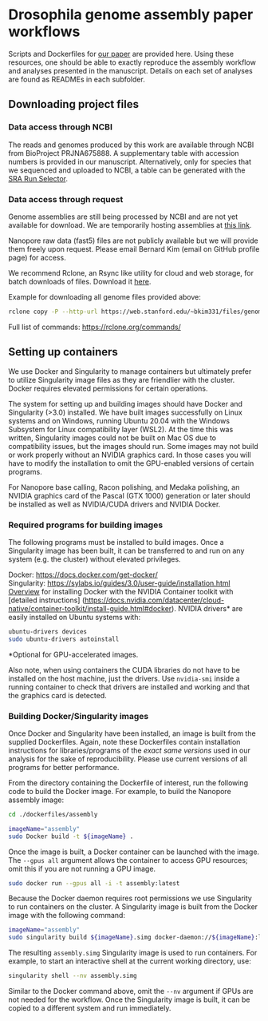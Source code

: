 # Drosophila genome assembly paper workflows
Scripts and Dockerfiles for [our paper](https://www.biorxiv.org/) are provided
here. Using these resources, one should be able to exactly reproduce the
assembly workflow and analyses presented in the manuscript. Details on each set
of analyses are found as READMEs in each subfolder.

## Downloading project files

### Data access through NCBI
The reads and genomes produced by this work are available through NCBI from
BioProject PRJNA675888. A supplementary table with accession numbers is provided
in our manuscript. Alternatively, only for species that we sequenced and
uploaded to NCBI, a table can be generated with the [SRA Run
Selector](https://www.ncbi.nlm.nih.gov/Traces/study/?acc=PRJNA675888). 

### Data access through request
Genome assemblies are still being processed by NCBI and are not yet available
for download. We are temporarily hosting assemblies at [this
link](https://web.stanford.edu/~bkim331/files/genomes/). 

Nanopore raw data (fast5) files are not publicly available but we will provide
them freely upon request. Please email Bernard Kim (email on GitHub profile
page) for access. 

We recommend Rclone, an Rsync like utility for cloud and web storage, for batch
downloads of files. Download it [here](https://rclone.org/downloads/). 

Example for downloading all genome files provided above:
```bash
rclone copy -P --http-url https://web.stanford.edu/~bkim331/files/genomes/ :http: ./
```

Full list of commands: https://rclone.org/commands/

## Setting up containers
We use Docker and Singularity to manage containers but ultimately prefer to
utilize Singularity image files as they are friendlier with the cluster. Docker
requires elevated permissions for certain operations. 

The system for setting up and building images should have Docker and Singularity
(>3.0) installed. We have built images successfully on Linux systems and on
Windows, running Ubuntu 20.04 with the Windows Subsystem for Linux compatibility
layer (WSL2). At the time this was written, Singularity images could not be
built on Mac OS due to compatibility issues, but the images should run. Some
images may not build or work properly without an NVIDIA graphics card. In those
cases you will have to modify the installation to omit the GPU-enabled versions
of certain programs.  

For Nanopore base calling, Racon polishing, and Medaka polishing, an NVIDIA
graphics card of the Pascal (GTX 1000) generation or later should be installed
as well as NVIDIA/CUDA drivers and NVIDIA Docker. 

### Required programs for building images

The following programs must be installed to build images. Once
a Singularity image has been built, it can be transferred to and run
on any system (e.g. the cluster) without elevated privileges.

Docker: https://docs.docker.com/get-docker/  
Singularity: https://sylabs.io/guides/3.0/user-guide/installation.html  
[Overview](https://github.com/NVIDIA/nvidia-docker) for installing Docker with
the NVIDIA Container toolkit with [detailed instructions]
(https://docs.nvidia.com/datacenter/cloud-native/container-toolkit/install-guide.html#docker).
NVIDIA drivers* are easily installed on Ubuntu systems with:    
```bash
ubuntu-drivers devices
sudo ubuntu-drivers autoinstall
```
*Optional for GPU-accelerated images.

Also note, when using containers the CUDA libraries do not have to be installed
on the host machine, just the drivers. Use `nvidia-smi` inside a running
container to check that drivers are installed and working and that the graphics
card is detected. 

### Building Docker/Singularity images

Once Docker and Singularity have been installed, an image is built from the
supplied Dockerfiles. Again, note these Dockerfiles contain installation
instructions for libraries/programs of the *exact same versions* used in our
analysis for the sake of reproducibility. Please use current versions of all
programs for better performance.  

From the directory containing the Dockerfile of interest, run the following code
to build the Docker image. For example, to build the Nanopore assembly image:   
```bash
cd ./dockerfiles/assembly

imageName="assembly"
sudo Docker build -t ${imageName} .
```  
Once the image is built, a Docker container can be launched with the image. The 
```--gpus all``` argument allows the container to access GPU resources; omit
this if you are not running a GPU image.
```bash
sudo docker run --gpus all -i -t assembly:latest
```
Because the Docker daemon requires root permissions we use Singularity 
to run containers on the cluster. A Singularity image is built from
the Docker image with the following command:
```bash
imageName="assembly"
sudo singularity build ${imageName}.simg docker-daemon://${imageName}:latest
```  
The resulting `assembly.simg` Singularity image is used to run
containers. For example, to start an interactive shell at the current
working directory, use:
```bash
singularity shell --nv assembly.simg
```
Similar to the Docker command above, omit the ```--nv``` argument if GPUs are
not needed for the workflow. Once the Singularity image is built, it can be
copied to a different system and run immediately.